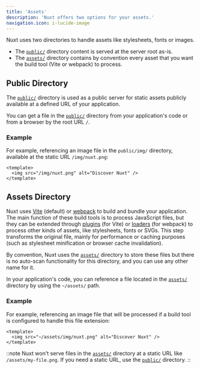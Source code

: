 ```yaml
---
title: 'Assets'
description: 'Nuxt offers two options for your assets.'
navigation.icon: i-lucide-image
---
```


Nuxt uses two directories to handle assets like stylesheets, fonts or images.

- The [`public/`](/docs/guide/directory-structure/public) directory content is served at the server root as-is.
- The [`assets/`](/docs/guide/directory-structure/assets) directory contains by convention every asset that you want the build tool (Vite or webpack) to process.

## Public Directory

The [`public/`](/docs/guide/directory-structure/public) directory is used as a public server for static assets publicly available at a defined URL of your application.

You can get a file in the [`public/`](/docs/guide/directory-structure/public) directory from your application's code or from a browser by the root URL `/`.

### Example

For example, referencing an image file in the `public/img/` directory, available at the static URL `/img/nuxt.png`:

```vue [app.vue]
<template>
  <img src="/img/nuxt.png" alt="Discover Nuxt" />
</template>
```

## Assets Directory

Nuxt uses [Vite](https://vite.dev/guide/assets.html) (default) or [webpack](https://webpack.js.org/guides/asset-management) to build and bundle your application. The main function of these build tools is to process JavaScript files, but they can be extended through [plugins](https://vite.dev/plugins) (for Vite) or [loaders](https://webpack.js.org/loaders) (for webpack) to process other kinds of assets, like stylesheets, fonts or SVGs. This step transforms the original file, mainly for performance or caching purposes (such as stylesheet minification or browser cache invalidation).

By convention, Nuxt uses the [`assets/`](/docs/guide/directory-structure/assets) directory to store these files but there is no auto-scan functionality for this directory, and you can use any other name for it.

In your application's code, you can reference a file located in the [`assets/`](/docs/guide/directory-structure/assets) directory by using the `~/assets/` path.

### Example

For example, referencing an image file that will be processed if a build tool is configured to handle this file extension:

```vue [app.vue]
<template>
  <img src="~/assets/img/nuxt.png" alt="Discover Nuxt" />
</template>
```

::note
Nuxt won't serve files in the [`assets/`](/docs/guide/directory-structure/assets) directory at a static URL like `/assets/my-file.png`. If you need a static URL, use the [`public/`](#public-directory) directory.
::
